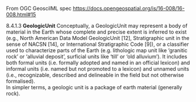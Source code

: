 From OGC GeoscilML spec https://docs.opengeospatial.org/is/16-008/16-008.html#15

8.4.1.3   **GeologicUnit**
Conceptually, a GeologicUnit may represent a body of material in the Earth whose complete and precise extent is inferred to exist 
(e.g., North American Data Model GeologicUnit [12], Stratigraphic unit in the sense of NACSN [14], or International Stratigraphic Code [9]),
or a classifier used to characterize parts of the Earth 
(e.g. lithologic map unit like ‘granitic rock’ or ‘alluvial deposit’, surficial units like ‘till’ or ‘old alluvium’). 
It includes both formal units (i.e. formally adopted and named in an official lexicon) and informal units 
(i.e. named but not promoted to a lexicon) 
and unnamed units 
(i.e., recognizable, described and delineable in the field but not otherwise formalised).  
In simpler terms, a geologic unit is a package of earth material (generally rock).
